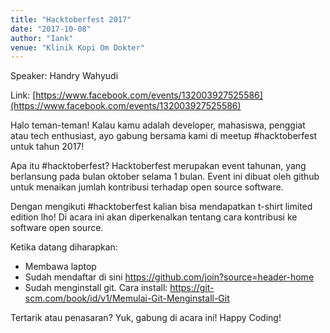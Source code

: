```yaml
---
title: "Hacktoberfest 2017"
date: "2017-10-08"
author: "Iank"
venue: "Klinik Kopi Om Dokter"
---
```


Speaker: Handry Wahyudi

Link: [https://www.facebook.com/events/132003927525586](https://www.facebook.com/events/132003927525586)

Halo teman-teman! Kalau kamu adalah developer, mahasiswa, penggiat atau tech enthusiast, ayo gabung bersama kami di meetup #hacktoberfest untuk tahun 2017!

Apa itu #hacktoberfest? Hacktoberfest merupakan event tahunan, yang berlansung pada bulan oktober selama 1 bulan. Event ini dibuat oleh github untuk menaikan jumlah kontribusi terhadap open source software.

Dengan mengikuti #hacktoberfest kalian bisa mendapatkan t-shirt limited edition lho! Di acara ini akan diperkenalkan tentang cara kontribusi ke software open source.

Ketika datang diharapkan:
- Membawa laptop
- Sudah mendaftar di sini https://github.com/join?source=header-home
- Sudah menginstall git. 
Cara install: https://git-scm.com/book/id/v1/Memulai-Git-Menginstall-Git

Tertarik atau penasaran? Yuk, gabung di acara ini! Happy Coding!